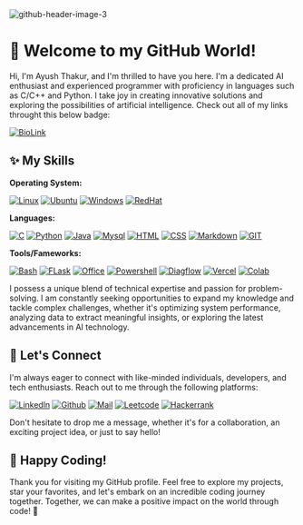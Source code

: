 <img src="https://i.ibb.co/y40MZJ3/github-header-image-3.png" alt="github-header-image-3" border="0">

# :wave: Welcome to my GitHub World! 

Hi, I'm Ayush Thakur, and I'm thrilled to have you here. I'm a dedicated AI enthusiast and experienced programmer with proficiency in languages such as C/C++ and Python. I take joy in creating innovative solutions and exploring the possibilities of artificial intelligence. Check out all of my links throught this below badge:

[![BioLink](https://img.shields.io/badge/bio.link-000000%7D?style=for-the-badge&logo=biolink&logoColor=white)](https://bio.link/ayush_thakur02)

## :sparkles: My Skills

**Operating System:**

[![Linux](https://img.shields.io/badge/Linux-FCC624?style=for-the-badge&logo=linux&logoColor=black)](https://github.com/ayush-thakur02)
[![Ubuntu](https://img.shields.io/badge/Ubuntu-E95420?style=for-the-badge&logo=ubuntu&logoColor=white)](https://github.com/ayush-thakur02)
[![Windows](https://img.shields.io/badge/Windows-0078D6?style=for-the-badge&logo=windows&logoColor=white)](https://github.com/ayush-thakur02)
[![RedHat](https://img.shields.io/badge/Red%20Hat-EE0000?style=for-the-badge&logo=redhat&logoColor=white)](https://github.com/ayush-thakur02)

**Languages:**

[![C](https://img.shields.io/badge/C%2B%2B-00599C?style=for-the-badge&logo=c%2B%2B&logoColor=white)](https://github.com/ayush-thakur02)
[![Python](https://img.shields.io/badge/Python-3776AB?style=for-the-badge&logo=python&logoColor=white)](https://github.com/ayush-thakur02)
[![Java](https://img.shields.io/badge/Java-ED8B00?style=for-the-badge&logo=openjdk&logoColor=white)](https://github.com/ayush-thakur02)
[![Mysql](https://img.shields.io/badge/MySQL-00000F?style=for-the-badge&logo=mysql&logoColor=white)](https://github.com/ayush-thakur02)
[![HTML](https://img.shields.io/badge/HTML5-E34F26?style=for-the-badge&logo=html5&logoColor=white)](https://github.com/ayush-thakur02)
[![CSS](https://img.shields.io/badge/CSS3-1572B6?style=for-the-badge&logo=css3&logoColor=white)](https://github.com/ayush-thakur02)
[![Markdown](https://img.shields.io/badge/Markdown-000000?style=for-the-badge&logo=markdown&logoColor=white)](https://github.com/ayush-thakur02)
[![GIT](https://img.shields.io/badge/GIT-E44C30?style=for-the-badge&logo=git&logoColor=white)](https://github.com/ayush-thakur02)

**Tools/Fameworks:**

[![Bash](https://img.shields.io/badge/GNU%20Bash-4EAA25?style=for-the-badge&logo=GNU%20Bash&logoColor=white)](https://github.com/ayush-thakur02)
[![FLask](https://img.shields.io/badge/Flask-000000?style=for-the-badge&logo=flask&logoColor=white)](https://github.com/ayush-thakur02)
[![Office](https://img.shields.io/badge/Microsoft_Office-D83B01?style=for-the-badge&logo=microsoft-office&logoColor=white)](https://github.com/ayush-thakur02)
[![Powershell](https://img.shields.io/badge/Powershell-2CA5E0?style=for-the-badge&logo=powershell&logoColor=white)](https://github.com/ayush-thakur02)
[![Diagflow](https://img.shields.io/badge/dialogflow-FF9800?style=for-the-badge&logo=dialogflow&logoColor=white)](https://github.com/ayush-thakur02)
[![Vercel](https://img.shields.io/badge/Vercel-000000?style=for-the-badge&logo=vercel&logoColor=white)](https://github.com/ayush-thakur02)
[![Colab](https://img.shields.io/badge/Colab-F9AB00?style=for-the-badge&logo=googlecolab&color=525252)](https://github.com/ayush-thakur02)

I possess a unique blend of technical expertise and passion for problem-solving. I am constantly seeking opportunities to expand my knowledge and tackle complex challenges, whether it's optimizing system performance, analyzing data to extract meaningful insights, or exploring the latest advancements in AI technology.

## :handshake: Let's Connect

I'm always eager to connect with like-minded individuals, developers, and tech enthusiasts. Reach out to me through the following platforms:

[![Linkedln](https://img.shields.io/badge/LinkedIn-0077B5?style=for-the-badge&logo=linkedin&logoColor=white)](https://www.linkedin.com/in/ayush-thakur02)
[![Github](https://img.shields.io/badge/GitHub-100000?style=for-the-badge&logo=github&logoColor=white)](https://github.com/ayush-thakur02)
[![Mail](https://img.shields.io/badge/Gmail-D14836?style=for-the-badge&logo=gmail&logoColor=white)](mailto:ayush.th2002@gmail.com)
[![Leetcode](https://img.shields.io/badge/-LeetCode-FFA116?style=for-the-badge&logo=LeetCode&logoColor=black)](https://leetcode.com/ayush-thakur02/)
[![Hackerrank](https://img.shields.io/badge/-Hackerrank-2EC866?style=for-the-badge&logo=HackerRank&logoColor=white)](https://www.hackerrank.com/ayush_thakur02)

Don't hesitate to drop me a message, whether it's for a collaboration, an exciting project idea, or just to say hello!

## :sparkling_heart: Happy Coding!

Thank you for visiting my GitHub profile. Feel free to explore my projects, star your favorites, and let's embark on an incredible coding journey together. Together, we can make a positive impact on the world through code! :rocket:
